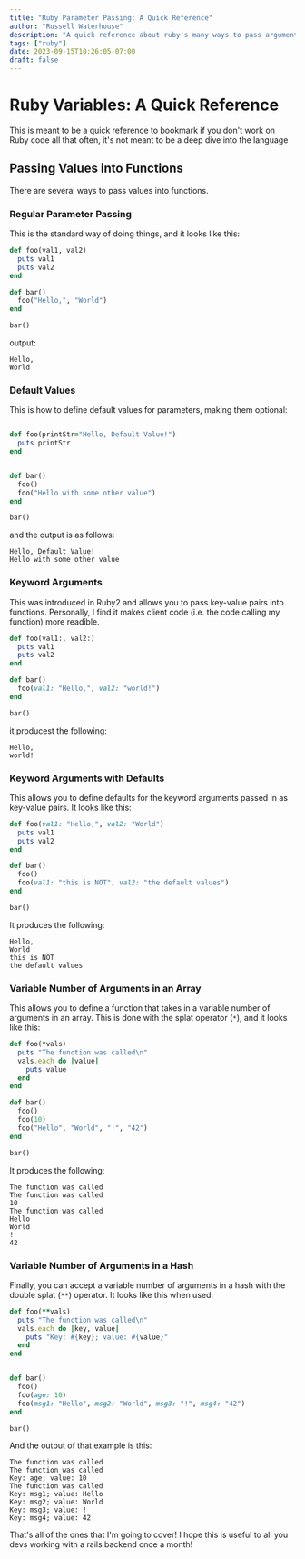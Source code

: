 ```yaml
---
title: "Ruby Parameter Passing: A Quick Reference"
author: "Russell Waterhouse"
description: "A quick reference about ruby's many ways to pass arguments to functions"
tags: ["ruby"]
date: 2023-09-15T10:26:05-07:00
draft: false
---
```


# Ruby Variables: A Quick Reference
This is meant to be a quick reference to bookmark if you don't work on Ruby 
code all that often, it's not meant to be a deep dive into the language

## Passing Values into Functions
There are several ways to pass values into functions.


### Regular Parameter Passing
This is the standard way of doing things, and it looks like this:
```ruby
def foo(val1, val2)
  puts val1
  puts val2
end

def bar()
  foo("Hello,", "World")
end

bar()
```

output: 
```
Hello,
World
```

### Default Values
This is how to define default values for parameters, making them optional:
```ruby

def foo(printStr="Hello, Default Value!")
  puts printStr
end


def bar()
  foo()
  foo("Hello with some other value")
end

bar()
```

and the output is as follows: 
```
Hello, Default Value!
Hello with some other value
```

### Keyword Arguments
This was introduced in Ruby2 and allows you to pass key-value pairs into
functions. Personally, I find it makes client code (i.e. the code 
calling my function) more readible.
```ruby
def foo(val1:, val2:)
  puts val1
  puts val2
end

def bar()
  foo(val1: "Hello,", val2: "world!")
end

bar()
```

it producest the following: 
```
Hello,
world!
```

### Keyword Arguments with Defaults

This allows you to define defaults for the keyword arguments passed in as
key-value pairs. It looks like this:

```ruby
def foo(val1: "Hello,", val2: "World")
  puts val1
  puts val2
end

def bar()
  foo()
  foo(val1: "this is NOT", val2: "the default values")
end

bar()

```

It produces the following: 
```
Hello,
World
this is NOT
the default values
```

### Variable Number of Arguments in an Array

This allows you to define a function that takes in a variable number of
arguments in an array. This is done with the splat operator (`*`), 
and it looks like  this: 

```ruby
def foo(*vals)
  puts "The function was called\n"
  vals.each do |value|
    puts value
  end
end

def bar()
  foo()
  foo(10)
  foo("Hello", "World", "!", "42")
end

bar()
```


It produces the following: 
```
The function was called
The function was called
10
The function was called
Hello
World
!
42
```


### Variable Number of Arguments in a Hash

Finally, you can accept a variable number of arguments in a hash with 
the double splat (`**`) operator.  It looks like this when used: 

```ruby
def foo(**vals)
  puts "The function was called\n"
  vals.each do |key, value|
    puts "Key: #{key}; value: #{value}"
  end
end


def bar()
  foo()
  foo(age: 10)
  foo(msg1: "Hello", msg2: "World", msg3: "!", msg4: "42")
end

bar()
```

And the output of that example is this: 
```
The function was called
The function was called
Key: age; value: 10
The function was called
Key: msg1; value: Hello
Key: msg2; value: World
Key: msg3; value: !
Key: msg4; value: 42
```


That's all of the ones that I'm going to cover! I hope this is useful 
to all you devs working with a rails backend once a month!

